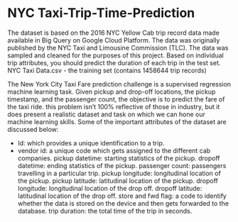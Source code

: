 # NYC Taxi-Trip-Time-Prediction
The dataset is based on the 2016 NYC Yellow Cab trip record data made available in Big Query on Google Cloud Platform. The data was originally published by the NYC Taxi and Limousine Commission (TLC). The data was sampled and cleaned for the purposes of this project. Based on individual trip attributes, you should predict the duration of each trip in the test set. NYC Taxi Data.csv - the training set (contains 1458644 trip records)

The New York City Taxi Fare prediction challenge is a supervised regression machine learning task. Given pickup and drop-off locations, the pickup timestamp, and the passenger count, the objective is to predict the fare of the taxi ride. this problem isn’t 100% reflective of those in industry, but it does present a realistic dataset and task on which we can hone our machine learning skills.
Some of the important attributes of the dataset are discussed below:
* Id: which provides a unique identification to a trip.
* vendor id: a unique code which gets assigned to the different cab companies.
pickup datetime: starting statistics of the pickup.
dropoff datetime: ending statistics of the pickup.
passenger count: passengers travelling in a particular trip.
pickup longitude: longitudinal location of the pickup.
pickup latitude: latitudinal location of the pickup.
dropoff longitude: longitudinal location of the drop off.
dropoff latitude: latitudinal location of the drop off.
store and fwd flag:  a code to identify whether the data is stored on the device and then gets forwarded to the database.
trip duration: the total time of the trip in seconds.

